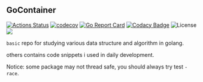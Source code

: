 #

## GoContainer

[![Actions Status](https://github.com/Harold2017/goContainer/workflows/build/badge.svg)](https://github.com/Harold2017/goContainer/actions)
[![codecov](https://codecov.io/gh/Harold2017/goContainer/branch/master/graph/badge.svg)](https://codecov.io/gh/Harold2017/goContainer)
[![Go Report Card](https://goreportcard.com/badge/github.com/Harold2017/goContainer)](https://goreportcard.com/report/github.com/Harold2017/goContainer)
[![Codacy Badge](https://api.codacy.com/project/badge/Grade/e1db319c8011435eb58345e055031632)](https://www.codacy.com/manual/Harold2017/goContainer?utm_source=github.com&amp;utm_medium=referral&amp;utm_content=Harold2017/goContainer&amp;utm_campaign=Badge_Grade)
![License](https://img.shields.io/github/license/Harold2017/goContainer)
[![](https://godoc.org/github.com/Harold2017/goContainer?status.svg)](https://godoc.org/github.com/Harold2017/golina)

`basic` repo for studying various data structure and algorithm in golang.

others contains code snippets i used in daily development.

Notice: some package may not thread safe, you should always try test `-race`.
